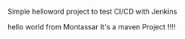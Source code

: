 Simple helloword project to test CI/CD with Jenkins

hello world from Montassar
It's a maven Project !!!!



